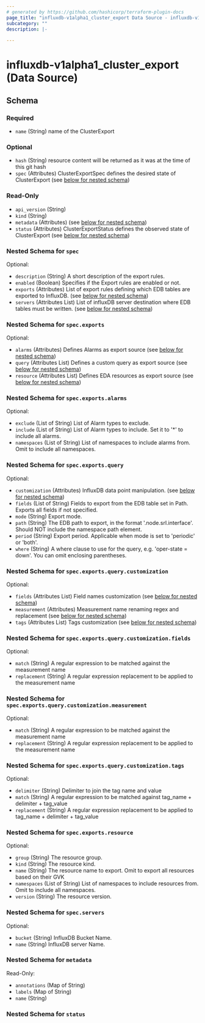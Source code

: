 ```yaml
---
# generated by https://github.com/hashicorp/terraform-plugin-docs
page_title: "influxdb-v1alpha1_cluster_export Data Source - influxdb-v1alpha1"
subcategory: ""
description: |-
  
---
```


# influxdb-v1alpha1_cluster_export (Data Source)





<!-- schema generated by tfplugindocs -->
## Schema

### Required

- `name` (String) name of the ClusterExport

### Optional

- `hash` (String) resource content will be returned as it was at the time of this git hash
- `spec` (Attributes) ClusterExportSpec defines the desired state of ClusterExport (see [below for nested schema](#nestedatt--spec))

### Read-Only

- `api_version` (String)
- `kind` (String)
- `metadata` (Attributes) (see [below for nested schema](#nestedatt--metadata))
- `status` (Attributes) ClusterExportStatus defines the observed state of ClusterExport (see [below for nested schema](#nestedatt--status))

<a id="nestedatt--spec"></a>
### Nested Schema for `spec`

Optional:

- `description` (String) A short description of the export rules.
- `enabled` (Boolean) Specifies if the Export rules are enabled or not.
- `exports` (Attributes) List of export rules defining which EDB tables are exported to InfluxDB. (see [below for nested schema](#nestedatt--spec--exports))
- `servers` (Attributes List) List of influxDB server destination where EDB tables must be written. (see [below for nested schema](#nestedatt--spec--servers))

<a id="nestedatt--spec--exports"></a>
### Nested Schema for `spec.exports`

Optional:

- `alarms` (Attributes) Defines Alarms as export source (see [below for nested schema](#nestedatt--spec--exports--alarms))
- `query` (Attributes List) Defines a custom query as export source (see [below for nested schema](#nestedatt--spec--exports--query))
- `resource` (Attributes List) Defines EDA resources as export source (see [below for nested schema](#nestedatt--spec--exports--resource))

<a id="nestedatt--spec--exports--alarms"></a>
### Nested Schema for `spec.exports.alarms`

Optional:

- `exclude` (List of String) List of Alarm types to exclude.
- `include` (List of String) List of Alarm types to include. Set it to '*' to include all alarms.
- `namespaces` (List of String) List of namespaces to include alarms from. Omit to include all namespaces.


<a id="nestedatt--spec--exports--query"></a>
### Nested Schema for `spec.exports.query`

Optional:

- `customization` (Attributes) InfluxDB data point manipulation. (see [below for nested schema](#nestedatt--spec--exports--query--customization))
- `fields` (List of String) Fields to export from the EDB table set in Path.
Exports all fields if not specified.
- `mode` (String) Export mode.
- `path` (String) The EDB path to export, in the format '.node.srl.interface'.
Should NOT include the namespace path element.
- `period` (String) Export period. Applicable when mode is set to 'periodic' or 'both'.
- `where` (String) A where clause to use for the query, e.g. 'oper-state = down'. You can omit enclosing parentheses.

<a id="nestedatt--spec--exports--query--customization"></a>
### Nested Schema for `spec.exports.query.customization`

Optional:

- `fields` (Attributes List) Field names customization (see [below for nested schema](#nestedatt--spec--exports--query--customization--fields))
- `measurement` (Attributes) Measurement name renaming regex and replacement (see [below for nested schema](#nestedatt--spec--exports--query--customization--measurement))
- `tags` (Attributes List) Tags customization (see [below for nested schema](#nestedatt--spec--exports--query--customization--tags))

<a id="nestedatt--spec--exports--query--customization--fields"></a>
### Nested Schema for `spec.exports.query.customization.fields`

Optional:

- `match` (String) A regular expression to be matched against the measurement name
- `replacement` (String) A regular expression replacement to be applied to the measurement name


<a id="nestedatt--spec--exports--query--customization--measurement"></a>
### Nested Schema for `spec.exports.query.customization.measurement`

Optional:

- `match` (String) A regular expression to be matched against the measurement name
- `replacement` (String) A regular expression replacement to be applied to the measurement name


<a id="nestedatt--spec--exports--query--customization--tags"></a>
### Nested Schema for `spec.exports.query.customization.tags`

Optional:

- `delimiter` (String) Delimiter to join the tag name and value
- `match` (String) A regular expression to be matched against tag_name + delimiter + tag_value
- `replacement` (String) A regular expression replacement to be applied to tag_name + delimiter + tag_value




<a id="nestedatt--spec--exports--resource"></a>
### Nested Schema for `spec.exports.resource`

Optional:

- `group` (String) The resource group.
- `kind` (String) The resource kind.
- `name` (String) The resource name to export. Omit to export all resources based on their GVK
- `namespaces` (List of String) List of namespaces to include resources from. Omit to include all namespaces.
- `version` (String) The resource version.



<a id="nestedatt--spec--servers"></a>
### Nested Schema for `spec.servers`

Optional:

- `bucket` (String) InfluxDB Bucket Name.
- `name` (String) InfluxDB server Name.



<a id="nestedatt--metadata"></a>
### Nested Schema for `metadata`

Read-Only:

- `annotations` (Map of String)
- `labels` (Map of String)
- `name` (String)


<a id="nestedatt--status"></a>
### Nested Schema for `status`
